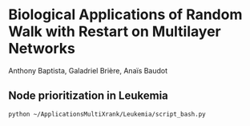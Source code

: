 # Biological Applications of Random Walk with Restart on Multilayer Networks
Anthony Baptista, Galadriel Brière, Anaïs Baudot

## Node prioritization in Leukemia
```python ~/ApplicationsMultiXrank/Leukemia/script_bash.py``` 
